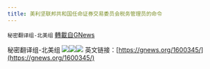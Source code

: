 ```yaml
---
title: 美利坚联邦共和国任命证券交易委员会税务管理员的命令
---
```

`秘密翻译组-北美组` [轉載自GNews](https://gnews.org/zh-hans/1600342/)

秘密翻译组-北美组
![](https://assets.gnews.org/wp-content/uploads/2021/10/中文34-93313_page-0001.jpg)![](https://assets.gnews.org/wp-content/uploads/2021/10/中文34-93313_page-0002.jpg)![](https://assets.gnews.org/wp-content/uploads/2021/10/中文34-93313_page-0003.jpg)
英文链接：[https://gnews.org/1600345/](https://gnews.org/1600345/)
